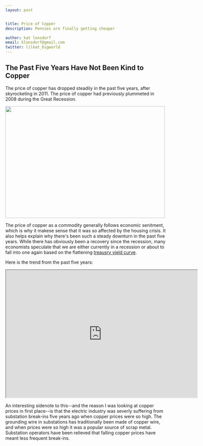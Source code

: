 ```yaml
---
layout: post


title: Price of Copper
description: Pennies are finally getting cheaper 

author: kat lonsdorf
email: klonsdorf@gmail.com
twitter: lilkat_bigworld
---
```


## The Past Five Years Have Not Been Kind to Copper

The price of copper has dropped steadily in the past five years, after skyrocketing in 2011.  The price of copper had previously plummeted in 2008 during the Great Recession.  

<img src="https://github.com/katlonsdorf/katlonsdorf.github.io/blob/master/public/Screen%20Shot%202016-08-26%20at%2012.47.48%20PM.png?raw=true" width="500" height="350">

The price of copper as a commodity generally follows economic senitment, which is why it makese sense that it was so affected by the housing crisis.  It also helps explain why there's been such a steady downturn in the past five years.  While there has obviously been a recovery since the recession, many economists speculate that we are either currently in a recession or about to fall into one again based on the flattening <a href="https://www.treasury.gov/resource-center/data-chart-center/interest-rates/Pages/Historic-Yield-Data-Visualization.aspx"> treausry yield curve</a>.

Here is the trend from the past five years:

<iframe src="https://docs.google.com/spreadsheets/d/18cKh_aHxtplqewVKtYBOJTTQuxOYIQqfV85pO2RoW64/pubchart?oid=1272670926&amp;format=interactive" width="600" height="400"></iframe>

An interesting sidenote to this--and the reason I was looking at copper prices in first place--is that the electric industry was severly suffering from substation break-ins five years ago when copper prices were so high.  The grounding wire in substations has traditionally been made of copper wire, and when prices were so high it was a popular source of scrap metal.  Substation operators have been relieved that falling copper prices have meant less frequent break-ins.  
